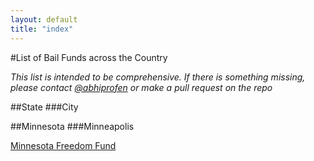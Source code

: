 ```yaml
---
layout: default
title: "index"
---
```


#List of Bail Funds across the Country

*This list is intended to be comprehensive. If there is something missing, please contact [@abhiprofen](twitter.com/abhiprofen) or make a pull request on the repo*

##State
###City

##Minnesota
###Minneapolis

[Minnesota Freedom Fund](https://minnesotafreedomfund.org/)